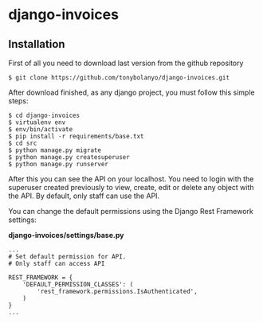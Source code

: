 # django-invoices

## Installation

First of all you need to download last version from the github repository

```
$ git clone https://github.com/tonybolanyo/django-invoices.git
```

After download finished, as any django project, you must follow this simple steps:

```
$ cd django-invoices
$ virtualenv env
$ env/bin/activate
$ pip install -r requirements/base.txt
$ cd src
$ python manage.py migrate
$ python manage.py createsuperuser
$ python manage.py runserver
```

After this you can see the API on your localhost. You need to login with the superuser created previously to view,
create, edit or delete any object with the API. By default, only staff can use the API.

You can change the default permissions using the Django Rest Framework settings:

**django-invoices/settings/base.py**
```
...
# Set default permission for API.
# Only staff can access API

REST_FRAMEWORK = {
    'DEFAULT_PERMISSION_CLASSES': (
        'rest_framework.permissions.IsAuthenticated',
    )
}
...
```

